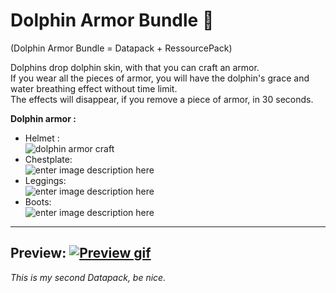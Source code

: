 # Dolphin Armor Bundle 🐬
(Dolphin Armor Bundle = Datapack + RessourcePack)

Dolphins drop dolphin skin, with that you can craft an armor.  
If you wear all the pieces of armor, you will have the dolphin's grace and water breathing effect without time limit.  
The effects will disappear, if you remove a piece of armor, in 30 seconds.

**Dolphin armor :**
-  Helmet :  
 ![dolphin armor craft](https://i.goopics.net/gq39ze.png)
-  Chestplate:  
![enter image description here](https://i.goopics.net/4neoat.png)
-  Leggings:  
![enter image description here](https://i.goopics.net/1k11q2.png)
-  Boots:  
![enter image description here](https://i.goopics.net/md8rfe.png)
  
---

**Preview:** 
[![Preview gif](https://i.goopics.net/e0yw5q.gif)](https://i.goopics.net/e0yw5q.gif)
---
*This is my second Datapack, be nice.*
